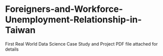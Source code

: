 # Foreigners-and-Workforce-Unemployment-Relationship-in-Taiwan
First Real World Data Science Case Study and Project
PDF file attached for details
